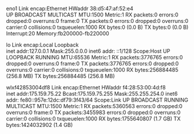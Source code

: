 eno1      Link encap:Ethernet  HWaddr 38:d5:47:af:52:e4  
          UP BROADCAST MULTICAST  MTU:1500  Metric:1
          RX packets:0 errors:0 dropped:0 overruns:0 frame:0
          TX packets:0 errors:0 dropped:0 overruns:0 carrier:0
          collisions:0 txqueuelen:1000 
          RX bytes:0 (0.0 B)  TX bytes:0 (0.0 B)
          Interrupt:20 Memory:fb200000-fb220000 

lo        Link encap:Local Loopback  
          inet addr:127.0.0.1  Mask:255.0.0.0
          inet6 addr: ::1/128 Scope:Host
          UP LOOPBACK RUNNING  MTU:65536  Metric:1
          RX packets:3776765 errors:0 dropped:0 overruns:0 frame:0
          TX packets:3776765 errors:0 dropped:0 overruns:0 carrier:0
          collisions:0 txqueuelen:1000 
          RX bytes:256884485 (256.8 MB)  TX bytes:256884485 (256.8 MB)

wlxf42853004df8 Link encap:Ethernet  HWaddr f4:28:53:00:4d:f8  
          inet addr:175.159.75.22  Bcast:175.159.75.255  Mask:255.255.254.0
          inet6 addr: fe80::957e:12dc:df79:3f43/64 Scope:Link
          UP BROADCAST RUNNING MULTICAST  MTU:1500  Metric:1
          RX packets:5360563 errors:0 dropped:0 overruns:0 frame:0
          TX packets:3455983 errors:0 dropped:0 overruns:0 carrier:0
          collisions:0 txqueuelen:1000 
          RX bytes:1755640807 (1.7 GB)  TX bytes:1424032902 (1.4 GB)

